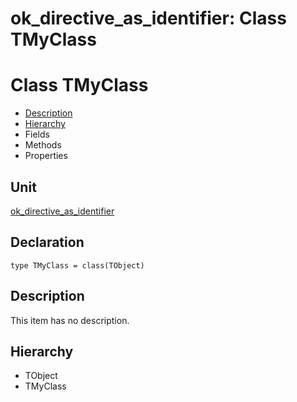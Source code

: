 # ok\_directive\_as\_identifier: Class TMyClass


# Class TMyClass
<span id="TMyClass"/>

- [Description](#PasDoc-Description)
- [Hierarchy](#PasDoc-Hierarchy)
- Fields
- Methods
- Properties

<span id="PasDoc-Description"/>

## Unit


[ok\_directive\_as\_identifier](ok_directive_as_identifier.md)


## Declaration


```type TMyClass = class(TObject)```


## Description
This item has no description.



## Hierarchy


<span id="PasDoc-Hierarchy"/>

- TObject
- TMyClass


